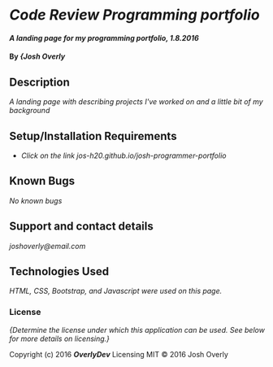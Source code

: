 # _Code Review Programming portfolio_

#### _A landing page for my programming portfolio, 1.8.2016_

#### By _**{Josh Overly**_

## Description

_A landing page with describing projects I've worked on and a little bit of my background_

## Setup/Installation Requirements

* _Click on the link jos-h20.github.io/josh-programmer-portfolio_


## Known Bugs

_No known bugs_

## Support and contact details

_joshoverly@email.com_

## Technologies Used

_HTML, CSS, Bootstrap, and Javascript were used on this page._

### License

*{Determine the license under which this application can be used.  See below for more details on licensing.}*

Copyright (c) 2016 **_OverlyDev_**
Licensing
MIT 
© 2016 Josh Overly
